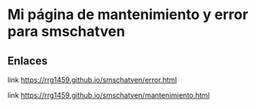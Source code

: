 # Mi página de mantenimiento y error para smschatven

## Enlaces

link https://rrg1459.github.io/smschatven/error.html


link https://rrg1459.github.io/smschatven/mantenimiento.html

###
